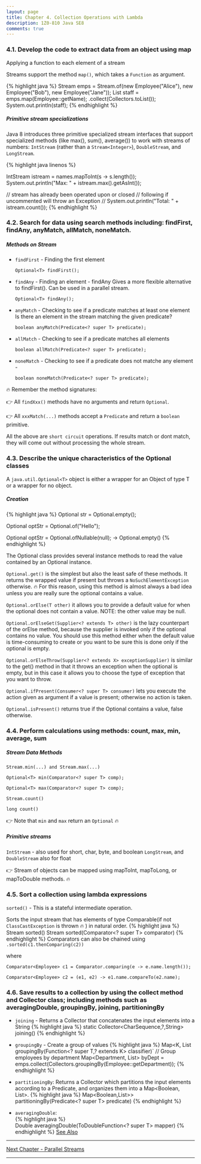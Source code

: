 ```yaml
---
layout: page
title: Chapter 4. Collection Operations with Lambda
description: 1Z0-810 Java SE8
comments: true
---
```


### 4.1.  Develop the code to extract data from an object using map 

Applying a function to each element of a stream
  
Streams support the method `map()`, which takes a `Function` as argument.

{% highlight java  %} 
  Stream<Employee> emps = Stream.of(new Employee("Alice"), new Employee("Bob"),
                                  new Employee("Jane"));
  List<String> staff = emps.map(Employee::getName);
                           .collect(Collectors.toList());
  System.out.println(staff);
{% endhighlight %} 

##### Primitive stream specializations
Java 8 introduces three primitive specialized stream interfaces that support specialized methods (like max(), sum(), average()) 
to work with streams of numbers: `IntStream` (rather than a `Stream<Integer>`), `DoubleStream`, and `LongStream`.
  
{% highlight java linenos %} 
 
IntStream istream = names.mapToInt(s -> s.length());
System.out.println("Max: " + istream.max().getAsInt());

// stream has already been operated upon or closed 
// following if uncommented will throw an Exception
//  System.out.println("Total: " + istream.count());
{% endhighlight %} 

### 4.2.  Search for data using search methods including: findFirst, findAny, anyMatch, allMatch, noneMatch.

##### Methods on Stream

* `findFirst` - Finding the first element
    
      Optional<T> findFirst();


* `findAny`  - Finding an element - findAny
  Gives a more flexible alternative to findFirst(). Can be used in a parallel stream.
  
      Optional<T> findAny();

  
* `anyMatch` - Checking to see if a predicate matches at least one element
  Is there an element in the stream matching the given predicate?
 
      boolean anyMatch(Predicate<? super T> predicate);
  
* `allMatch` - Checking to see if a predicate matches all elements

      boolean allMatch(Predicate<? super T> predicate);

* `noneMatch` - Checking to see if a predicate does not matche any element -   

      boolean noneMatch(Predicate<? super T> predicate);  
  
:fire: Remember the method signatures: 

:point_right: All `findXxx()` methods have no arguments and return `Optional`.

:point_right: All `xxxMatch(...)` methods accept a `Predicate` and return a `boolean` primitive. 
    
All the above are `short circuit` operations. If results match or dont match, they will come out without processing the whole stream.

### 4.3.  Describe the unique characteristics of the Optional classes 

A `java.util.Optional<T>` object is either a wrapper for an Object of type T or a wrapper for no object.

##### Creation
{% highlight java %} 
Optional<String> str = Optional.empty();

Optional<String> optStr = Optional.of("Hello");

Optional<String> optStr = Optional.ofNullable(null);   -> Optional.empty()
{% endhighlight %} 

The Optional class provides several instance methods to read the value contained by an Optional instance.

`Optional.get()` 
is the simplest but also the least safe of these methods.
It returns the wrapped value if present but throws a `NoSuchElementException` otherwise. :fire:
For this reason, using this method is almost always a bad idea unless you are really sure the optional contains a value.

`Optional.orElse(T other)`
it allows you to provide a default value for when the optional does not contain a value.
NOTE: the other value may be null.

`Optional.orElseGet(Supplier<? extends T> other)`
is the lazy counterpart of the orElse method, 
because the supplier is invoked only if the optional contains no value.
You should use this method either when the default value is time-consuming to create or you want to be sure this is done only
if the optional is empty.

`Optional.orElseThrow(Supplier<? extends X> exceptionSupplier)` 
is similar to the get() method in that it throws an exception 
when the optional is empty, but in this case it allows you to choose the type of exception that you want to throw.

`Optional.ifPresent(Consumer<? super T> consumer)` 
lets you execute the action given as argument if a value is present; otherwise no action is taken.

`Optional.isPresent()` returns true if the Optional contains a value, false otherwise. 

### 4.4.  Perform calculations using methods: count, max, min, average, sum

##### Stream Data Methods
  `Stream.min(...) and Stream.max(...) `
  
  `Optional<T> min(Comparator<? super T> comp);`
  
  `Optional<T> max(Comparator<? super T> comp);`

  `Stream.count()`
  
  `long count()`
 
:point_right: Note that `min` and `max` return an `Optional` :fire:
 
##### Primitive streams
  `IntStream`    - also used for  short, char, byte, and boolean
  `LongStream`,  and 
  `DoubleStream`  also for float
  
:point_right: Stream of objects can be mapped using mapToInt, mapToLong, or mapToDouble methods. :fire:
  
  
### 4.5.  Sort a collection using lambda expressions 

`sorted()`  - This is a stateful intermediate operation.

Sorts the input stream that has elements of type Comparable(if not `ClassCastException` is thrown :fire: ) in natural order.
{% highlight java %}       
Stream<T> sorted()
Stream<T> sorted(Comparator<? super T> comparator)
{% endhighlight %} 
Comparators can also be chained using 
 `.sorted(c1.thenComparing(c2))`
 
 where
  
   `Comparator<Employee> c1 = Comparator.comparing(e -> e.name.length());`
   
   `Comparator<Employee> c2 = (e1, e2) -> e1.name.compareTo(e2.name);`
     
### 4.6.  Save results to a collection by using the collect method and Collector class; including methods such as averagingDouble, groupingBy, joining, partitioningBy

* `joining` - Returns a Collector that concatenates the input elements into a String
{% highlight java %} 
  static Collector<CharSequence,?,String>   joining()
{% endhighlight %}  
* `groupingBy` - Create a group of values
 {% highlight java %} 
Map<K, List<T> groupingBy(Function<? super T,? extends K> classifier)`
// Group employees by department
Map<Department, List<Employee>> byDept = emps.collect(Collectors.groupingBy(Employee::getDepartment));
 {% endhighlight %} 
  
* `partitioningBy`:  Returns a Collector which partitions the input elements according to a Predicate, and organizes them into a Map<Boolean, List<T>>.
{% highlight java %} 
Map<Boolean,List<T>>>   partitioningBy(Predicate<? super T> predicate)
{% endhighlight %}   
* `averagingDouble`:  
{% highlight java %}  
    Double averagingDouble(ToDoubleFunction<? super T> mapper)
{% endhighlight %} 
[See Also](http://docs.oracle.com/javase/8/docs/api/java/util/stream/Collectors.html)

--------------------------------	    
[Next Chapter -  Parallel Streams](chapter5.html)

--------------------------------   
